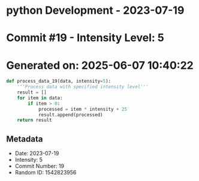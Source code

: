 ﻿# python Development - 2023-07-19
# Commit #19 - Intensity Level: 5
# Generated on: 2025-06-07 10:40:22
```python
def process_data_19(data, intensity=5):
    '''Process data with specified intensity level'''
    result = []
    for item in data:
        if item > 0:
            processed = item * intensity + 25
            result.append(processed)
    return result
```
## Metadata
- Date: 2023-07-19
- Intensity: 5
- Commit Number: 19
- Random ID: 1542823956
